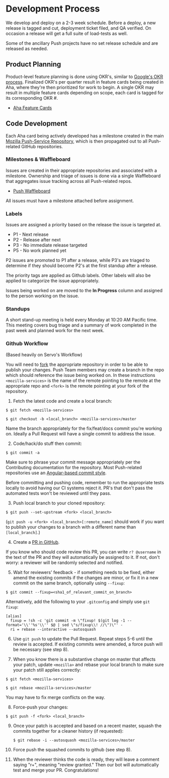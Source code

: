# Development Process

We develop and deploy on a 2-3 week schedule. Before a deploy, a new release is
tagged and cut, deployment ticket filed, and QA verified. On occasion a release
will get a full suite of load-tests as well.

Some of the ancillary Push projects have no set release schedule and are
released as needed.

## Product Planning

Product-level feature planning is done using OKR's, similar to
[Google's OKR process][OKR]. Finalized OKR's per quarter result in feature
cards being created in Aha, where they're then prioritized for work to begin. A
single OKR may result in multiple feature cards depending on scope, each card
is tagged for its corresponding OKR #.

* [Aha Feature Cards](https://mozilla.aha.io/products/PUSHSVC/feature_cards)

## Code Development

Each Aha card being actively developed has a milestone created in the main
[Mozilla Push-Service Repository][MPSM], which is then propagated out to all
Push-related GitHub repositories.

### Milestones & Waffleboard

Issues are created in their appropriate repositories and associated with a
milestone. Ownership and triage of issues is done via a single Waffleboard that
aggregates issue tracking across all Push-related repos.

* [Push Waffleboard](https://waffle.io/mozilla-services/push-service)

All issues must have a milestone attached before assignment.

### Labels

Issues are assigned a priority based on the release the issue is targeted at.

* P1 - Next release
* P2 - Release after next
* P3 - No immediate release targeted
* P5 - No work planned yet

P2 issues are promoted to P1 after a release, while P3's are triaged to
determine if they should become P2's at the first standup after a release.

The priority tags are applied as Github labels. Other labels will also be
applied to categorize the issue appropriately.

Issues being worked on are moved to the **In Progress** column and assigned to
the person working on the issue.

### Standups

A short stand-up meeting is held every Monday at 10:20 AM Pacific time. This
meeting covers bug triage and a summary of work completed in the past week and
planned work for the next week.

### Github Workflow

(Based heavily on Servo's Workflow)

You will need to [fork](https://help.github.com/articles/fork-a-repo/) the 
appropriate repository in order to be able to publish your changes. Push Team
members may create a branch in the repo which should reference the issue being
worked on. In these instructions `<mozilla-services>` is the name of the remote
pointing to the remote at the appropriate repo and `<fork>` is the remote
pointing at your fork of the repository. 

1. Fetch the latest code and create a local branch:

 `$ git fetch <mozilla-services>`

 `$ git checkout -b <local_branch> <mozilla-services>/master`
 
  Name the branch appropriately for the fix/feat/docs commit you're working on.
  Ideally a Pull Request will have a single commit to address the issue.

2. Code/hack/do stuff then commit:

 `$ git commit -a `

  Make sure to phrase your commit message appropriately per the Contributing
  documentation for the repository. Most Push-related repositories use an
  [Angular-based commit style](https://github.com/mozilla-services/autopush/blob/master/CONTRIBUTING.md).
  
  Before committing and pushing code, remember to run the appropriate tests
  locally to avoid having our CI systems reject it. PR's that don't pass the
  automated tests won't be reviewed until they pass.

3. Push local branch to your cloned repository: 

 `$ git push --set-upstream <fork> <local_branch> `
 
  (`git push -u <fork> <local_branch>[:remote_name]` should work if you want to
  publish your changes to a branch with a different name than `[local_branch]`.)

4. Create a [PR in GitHub](https://help.github.com/articles/using-pull-requests/). 

  If you know who should code review this PR, you can write `r? @username`
  in the text of the PR and they will automatically be assigned to it.
  If not, don't worry: a reviewer will be randomly selected and notified.

5. Wait for reviewers' feedback - if something needs to be fixed, either amend
   the existing commits if the changes are minor, or fix it in a new commit on 
   the same branch, optionally using `--fixup`:

 `$ git commit --fixup=<sha1_of_relevant_commit_on_branch>`

  Alternatively, add the following to your `.gitconfig` and simply use `git fixup`:

  ```
  [alias]
  	fixup = !sh -c 'git commit -m \"fixup! $(git log -1 --format='\\''%s'\\'' $@ | sed \"s/fixup\\! //\")\"' -
  	ri = rebase --interactive --autosquash
  ```

6. Use `git push` to update the Pull Request. Repeat steps 5-6 until the review
   is accepted. If existing commits were amended, a force push will be necessary
   (see step 8).

7. When you know there is a substantive change on master that affects your
   patch, update `<mozilla>` and rebase your local branch to make sure your
   patch still applies correctly: 

 `$ git fetch <mozilla-services>`

 `$ git rebase <mozilla-services>/master`

  You may have to fix merge conflicts on the way.

8. Force-push your changes: 

 `$ git push -f <fork> <local_branch>`

9. Once your patch is accepted and based on a recent master, squash the commits
   together for a cleaner history (if requested):

    `$ git rebase -i --autosquash <mozilla-services>/master`

10. Force push the squashed commits to github (see step 8).

11. When the reviewer thinks the code is ready, they will leave a comment
    saying "r+", meaning "review granted."  Then our bot will
    automatically test and merge your PR.  Congratulations!


[MPSM]: https://github.com/mozilla-services/push-service/milestones
[OKR]: https://library.gv.com/how-google-sets-goals-okrs-a1f69b0b72c7#.4540y9hzl